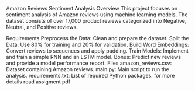 Amazon Reviews Sentiment Analysis
Overview
This project focuses on sentiment analysis of Amazon reviews using machine learning models. The dataset consists of over 17,000 product reviews categorized into Negative, Neutral, and Positive reviews.

Requirements
Preprocess the Data: Clean and prepare the dataset.
Split the Data: Use 80% for training and 20% for validation.
Build Word Embeddings: Convert reviews to sequences and apply padding.
Train Models: Implement and train a simple RNN and an LSTM model.
Bonus: Predict new reviews and provide a model performance report.
Files
amazon_reviews.csv: Dataset containing Amazon reviews.
main.py: Main script to run the analysis.
requirements.txt: List of required Python packages.
for more details read assigment pdf
